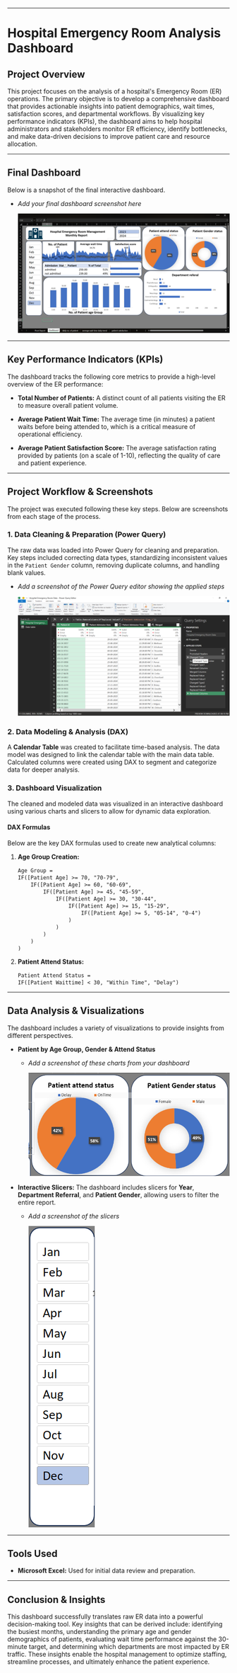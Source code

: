
-----

# Hospital Emergency Room Analysis Dashboard

## Project Overview

This project focuses on the analysis of a hospital's Emergency Room (ER) operations. The primary objective is to develop a comprehensive dashboard that provides actionable insights into patient demographics, wait times, satisfaction scores, and departmental workflows. By visualizing key performance indicators (KPIs), the dashboard aims to help hospital administrators and stakeholders monitor ER efficiency, identify bottlenecks, and make data-driven decisions to improve patient care and resource allocation.

-----

## Final Dashboard

Below is a snapshot of the final interactive dashboard.

  * *Add your final dashboard screenshot here*
    
    ![Hospital Emergency Room Dashboard](https://github.com/Ritesh01010/Hospital-Emergency-Room-Dashboard/blob/main/Dashboard.png)


-----

## Key Performance Indicators (KPIs)

The dashboard tracks the following core metrics to provide a high-level overview of the ER performance:

  * **Total Number of Patients:** A distinct count of all patients visiting the ER to measure overall patient volume.

  * **Average Patient Wait Time:** The average time (in minutes) a patient waits before being attended to, which is a critical measure of operational efficiency.

  * **Average Patient Satisfaction Score:** The average satisfaction rating provided by patients (on a scale of 1-10), reflecting the quality of care and patient experience.


-----

## Project Workflow & Screenshots

The project was executed following these key steps. Below are screenshots from each stage of the process.

### 1\. Data Cleaning & Preparation (Power Query)

The raw data was loaded into Power Query for cleaning and preparation. Key steps included correcting data types, standardizing inconsistent values in the `Patient Gender` column, removing duplicate columns, and handling blank values.

  * *Add a screenshot of the Power Query editor showing the applied steps*
    
    ![Power Query Editor](https://github.com/Ritesh01010/Hospital-Emergency-Room-Dashboard/blob/main/power%20query.png)
    

### 2\. Data Modeling & Analysis (DAX)

A **Calendar Table** was created to facilitate time-based analysis. The data model was designed to link the calendar table with the main data table. Calculated columns were created using DAX to segment and categorize data for deeper analysis.


### 3\. Dashboard Visualization

The cleaned and modeled data was visualized in an interactive dashboard using various charts and slicers to allow for dynamic data exploration.

#### **DAX Formulas**

Below are the key DAX formulas used to create new analytical columns:

1.  **Age Group Creation:**

    ```dax
    Age Group =
    IF([Patient Age] >= 70, "70-79",
        IF([Patient Age] >= 60, "60-69",
            IF([Patient Age] >= 45, "45-59",
                IF([Patient Age] >= 30, "30-44",
                    IF([Patient Age] >= 15, "15-29",
                        IF([Patient Age] >= 5, "05-14", "0-4")
                    )
                )
            )
        )
    )
    ```

2.  **Patient Attend Status:**

    ```dax
    Patient Attend Status =
    IF([Patient Waittime] < 30, "Within Time", "Delay")
    ```

-----

## Data Analysis & Visualizations

The dashboard includes a variety of visualizations to provide insights from different perspectives.

  * **Patient by Age Group, Gender & Attend Status**

      * *Add a screenshot of these charts from your dashboard*
        
        ![Demographic and Status Charts](https://github.com/Ritesh01010/Hospital-Emergency-Room-Dashboard/blob/main/Charts.png)
        



  * **Interactive Slicers:** The dashboard includes slicers for **Year**, **Department Referral**, and **Patient Gender**, allowing users to filter the entire report.

      * *Add a screenshot of the slicers*
        
        ![Slicers](https://github.com/Ritesh01010/Hospital-Emergency-Room-Dashboard/blob/main/Slicer.png)
        

-----

## Tools Used

  
  * **Microsoft Excel:** Used for initial data review and preparation.

-----

## Conclusion & Insights

This dashboard successfully translates raw ER data into a powerful decision-making tool. Key insights that can be derived include: identifying the busiest months, understanding the primary age and gender demographics of patients, evaluating wait time performance against the 30-minute target, and determining which departments are most impacted by ER traffic. These insights enable the hospital management to optimize staffing, streamline processes, and ultimately enhance the patient experience.

